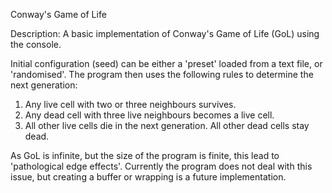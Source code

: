 Conway's Game of Life

Description:
A basic implementation of Conway's Game of Life (GoL) using the console. 

Initial configuration (seed) can be either a 'preset' loaded from a text file, or 'randomised'. The program then uses the following rules to determine the next generation:

1) Any live cell with two or three neighbours survives.
2) Any dead cell with three live neighbours becomes a live cell.
3) All other live cells die in the next generation. All other dead cells stay dead.


As GoL is infinite, but the size of the program is finite, this lead to 'pathological edge effects'. Currently the program does not deal with this issue, but creating a buffer or wrapping is a future implementation.
